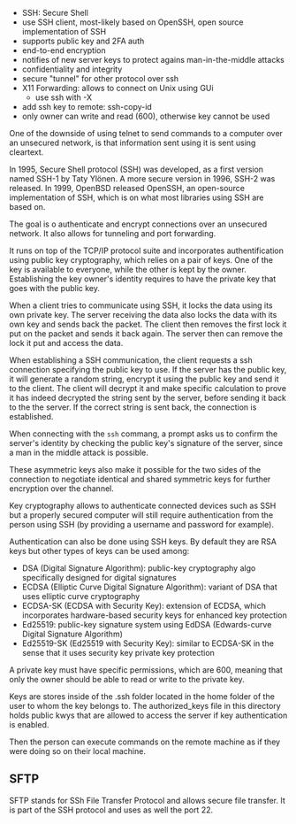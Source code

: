 - SSH: Secure Shell 
- use SSH client, most-likely based on OpenSSH, open source implementation of SSH
- supports public key and 2FA auth
- end-to-end encryption
- notifies of new server keys to protect agains man-in-the-middle attacks
- confidentiality and integrity
- secure "tunnel" for other protocol over ssh
- X11 Forwarding: allows to connect on Unix using GUi
	-  use ssh with -X
- add ssh key to remote: ssh-copy-id
- only owner can write and read (600), otherwise key cannot be used

One of the downside of using telnet to send commands to a computer over an unsecured network, is that information sent using it is sent using cleartext.

In 1995, Secure Shell protocol (SSH) was developed, as a first version named SSH-1 by Taty Ylönen. A more secure version in 1996, SSH-2 was released. In 1999, OpenBSD released OpenSSH, an open-source implementation of SSH, which is on what most libraries using SSH are based on.

The goal is o authenticate and encrypt connections over an unsecured network. It also allows for tunneling and port forwarding.

It runs on top of the TCP/IP protocol suite and incorporates authentification using public key cryptography, which relies on a pair of keys. One of the key is available to everyone, while the other is kept by the owner. Establishing the key owner's identity requires to have the private key that goes with the public key.

When a client tries to communicate using SSH, it locks the data using its own private key. The server receiving the data also locks the data with its own key and sends back the packet. The client then removes the first lock it put on the packet and sends it back again. The server then can remove the lock it put and access the data.

When establishing a SSH communication, the client requests a ssh connection specifying the public key to use. If the server has the public key, it will generate a random string, encrypt it using the public key and send it to the client. The client will decrypt it and make specific calculation to prove it has indeed decrypted the string sent by the server, before sending it back to the the server. If the correct string is sent back, the connection is established.

When connecting with the `ssh` commang, a prompt asks us to confirm the server's identity by checking the public key's signature of the server, since a man in the middle attack is possible.

These asymmetric keys also make it possible for the two sides of the connection to negotiate identical and shared symmetric keys for further encryption over the channel.

Key cryptography allows to authenticate connected devices such as SSH but a properly secured computer will still require authentication from the person using SSH (by providing a username and password for example).

Authentication can also be done using SSH keys. By default they are RSA keys but other types of keys can be used among:
- DSA (Digital Signature Algorithm): public-key cryptography algo specifically designed for digital signatures
- ECDSA (Elliptic Curve Digital Signature Algorithm): variant of DSA that uses elliptic curve cryptography
- ECDSA-SK (ECDSA with Security Key): extension of ECDSA, which incorporates hardware-based security keys for enhanced key protection
- Ed25519: public-key signature system using EdDSA (Edwards-curve Digital Signature Algorithm)
- Ed25519-SK (Ed25519 with Security Key): similar to ECDSA-SK in the sense that it uses security key private key protection

A private key must have specific permissions, which are 600, meaning that only the owner should be able to read or write to the private key.

Keys are stores inside of the .ssh folder located in the home folder of the user to whom the key belongs to. The authorized_keys file in this directory holds public kwys that are allowed to access the server if key authentication is enabled.

Then the person can execute commands on the remote machine as if they were doing so on their local machine.

## SFTP

SFTP stands for SSh File Transfer Protocol and allows secure file transfer. It is part of the SSH protocol and uses as well the port 22.